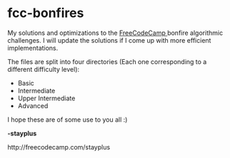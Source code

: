 # fcc-bonfires
<html>
<head>
My solutions and optimizations to the <a href="http://freecodecamp.com/"> FreeCodeCamp </a> bonfire algorithmic challenges. I will update the solutions if I come up with more efficient implementations.
</head>

<body>
  <p>The files are split into four directories (Each one corresponding to a different difficulty level):</p>
  <ul>
    <li>Basic </li>
    <li>Intermediate </li>
    <li>Upper Intermediate </li>
    <li>Advanced </li>
  </ul>
</body>


<footer>
  <p>I hope these are of some use to you all :) </p>
  <p><b>-stayplus</b></p>
  <p> http://freecodecamp.com/stayplus </p>
</footer>
</html>
